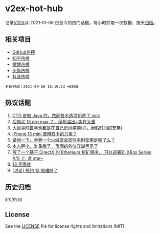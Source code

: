 # v2ex-hot-hub

 记录[V2EX](https://www.v2ex.com/)从 2021-01-06 日至今的热门话题。每小时抓取一次数据，按天[归档](archives)。
 
 ## 相关项目

- [GitHub热榜](https://github.com/lonnyzhang423/github-hot-hub)
- [知乎热榜](https://github.com/lonnyzhang423/zhihu-hot-hub)
- [微博热榜](https://github.com/lonnyzhang423/weibo-hot-hub)
- [头条热榜](https://github.com/lonnyzhang423/toutiao-hot-hub)
- [抖音热榜](https://github.com/lonnyzhang423/douyin-hot-hub)


 `更新时间：2021-09-26 10:19:14 +0800`

## 热议话题

1. [CTO 是做 Java 的，然而技术选项却选了 rails](https://www.v2ex.com/t/804097)
1. [后悔买 13 pro max 了，续航溢出+实在太重](https://www.v2ex.com/t/804129)
1. [大家平时自学也都是在自己房间学嘛(IT，闲暇时间的充电)](https://www.v2ex.com/t/804175)
1. [iPhone 13 mini 使用双卡的方案？](https://www.v2ex.com/t/804135)
1. [请问一下，单奔一个火绒安全软件平时使用足够了么？](https://www.v2ex.com/t/804088)
1. [本人胆小，准备撤了，币圈的各位江湖再见了](https://www.v2ex.com/t/804237)
1. [写了一个基于 DirectX 的 Ethereum 挖矿程序， 可以部署到 XBox Series X/S 上, 求 star~](https://www.v2ex.com/t/804173)
1. [13 买哪款](https://www.v2ex.com/t/804123)
1. [[讨论] 预约 13 很难吗？](https://www.v2ex.com/t/804148)

## 历史归档

[archives](archives)

## License

See the [LICENSE](LICENSE) file for license rights and limitations (MIT).
